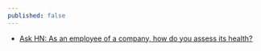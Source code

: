 ```yaml
---
published: false
---
```

- [Ask HN: As an employee of a company, how do you assess its health?](https://news.ycombinator.com/item?id=14653564)
